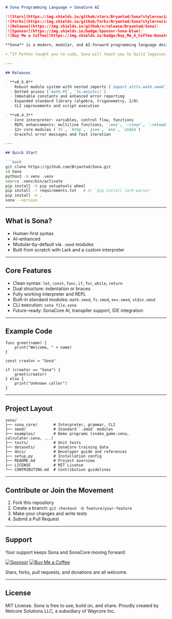 ````markdown
# Sona Programming Language + SonaCore AI

[![Stars](https://img.shields.io/github/stars/Bryantad/Sona?style=social)]
[![Forks](https://img.shields.io/github/forks/Bryantad/Sona?style=social)]
[![Release](https://img.shields.io/github/v/release/Bryantad/Sona)]
[![Sponsor](https://img.shields.io/badge/Sponsor-Sona-blue)]
[![Buy Me a Coffee](https://img.shields.io/badge/Buy_Me_A_Coffee-Donate-yellow)]

**Sona** is a modern, modular, and AI-forward programming language designed to empower developers, creators, and neurodivergent thinkers. It merges the accessibility of Python, the modularity of Go, the discipline of Rust, and the creative freedom of JavaScript, wrapped in a system you own.

> “If Python taught you to code, Sona will teach you to build legacies.”

---

## Releases

- **v0.5.0**  
  - Robust module system with nested imports (`import utils.math.smod`)  
  - Dotted access (`math.PI`, `fs.exists()`)  
  - Immutable constants and enhanced error reporting  
  - Expanded standard library (algebra, trigonometry, I/O)  
  - CLI improvements and script execution  

- **v0.4.3**  
  - Core interpreter: variables, control flow, functions  
  - REPL enhancements: multiline functions, `:env`, `:clear`, `:reload`  
  - 12+ core modules (`fs`, `http`, `json`, `env`, `stdin`)  
  - Graceful error messages and fast iteration  

---

## Quick Start

```bash
git clone https://github.com/Bryantad/Sona.git
cd Sona
python3 -m venv .venv
source .venv/bin/activate
pip install -U pip setuptools wheel
pip install -r requirements.txt   # or `pip install lark-parser`
pip install -e .
sona --version
````

---

## What is Sona?

* Human-first syntax
* AI-enhanced 
* Modular-by-default via `.smod` modules
* Built from scratch with Lark and a custom interpreter

---

## Core Features

* Clean syntax: `let`, `const`, `func`, `if`, `for`, `while`, `return`
* Dual structure: indentation or braces
* Fully working interpreter and REPL
* Built-in standard modules: `math.smod`, `fs.smod`, `env.smod`, `stdin.smod`
* CLI execution: `sona file.sona`
* Future-ready: SonaCore AI, transpiler support, IDE integration

---

## Example Code

```sona
func greet(name) {
    print("Welcome, " + name)
}

const creator = "Sona"

if (creator == "Sona") {
    greet(creator)
} else {
    print("Unknown caller")
}
```

---

## Project Layout

```
sona/
├── sona_core/       # Interpreter, grammar, CLI
├── smod/            # Standard `.smod` modules
├── examples/        # Demo programs (snake_game.sona, calculator.sona, ...)
├── tests/           # Unit tests
├── datasets/        # SonaCore training data
├── docs/            # Developer guide and references
├── setup.py         # Installation config
├── README.md        # Project overview
├── LICENSE          # MIT License
└── CONTRIBUTING.md  # Contribution guidelines
```

---

## Contribute or Join the Movement

1. Fork this repository
2. Create a branch: `git checkout -b feature/your-feature`
3. Make your changes and write tests
4. Submit a Pull Request

---

## Support

Your support keeps Sona and SonaCore moving forward:

[![Sponsor](https://img.shields.io/badge/Sponsor-Sona-blue)](https://github.com/sponsors/Bryantad)
[![Buy Me a Coffee](https://img.shields.io/badge/Buy_Me_A_Coffee-Donate-yellow)](https://ko-fi.com/Bryantad)

Stars, forks, pull requests, and donations are all welcome.

---

## License

MIT License. Sona is free to use, build on, and share.
Proudly created by Netcore Solutions LLC, a subsidiary of Waycore Inc.
